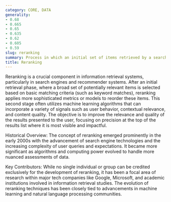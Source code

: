 ```yaml
---
category: CORE, DATA
generality:
- 0.68
- 0.665
- 0.65
- 0.635
- 0.62
- 0.605
- 0.59
slug: reranking
summary: Process in which an initial set of items retrieved by a search algorithm is resorted using a secondary criterion or algorithm to better match user expectations or specific criteria.
title: Reranking
---
```


Reranking is a crucial component in information retrieval systems, particularly in search engines and recommender systems. After an initial retrieval phase, where a broad set of potentially relevant items is selected based on basic matching criteria (such as keyword matches), reranking applies more sophisticated metrics or models to reorder these items. This second stage often utilizes machine learning algorithms that can incorporate a variety of signals such as user behavior, contextual relevance, and content quality. The objective is to improve the relevance and quality of the results presented to the user, focusing on precision at the top of the results list where it is most visible and impactful.

Historical Overview: The concept of reranking emerged prominently in the early 2000s with the advancement of search engine technologies and the increasing complexity of user queries and expectations. It became more significant as algorithms and computing power evolved to handle more nuanced assessments of data.

Key Contributors: While no single individual or group can be credited exclusively for the development of reranking, it has been a focal area of research within major tech companies like Google, Microsoft, and academic institutions involved in information retrieval studies. The evolution of reranking techniques has been closely tied to advancements in machine learning and natural language processing communities.